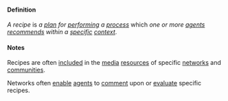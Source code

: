 #### Definition

*A recipe* is *a [plan](https://github.com/gcassel/Modular-Organization-Terminology/blob/master/terms/plan.md) for [performing](https://github.com/gcassel/Modular-Organization-Terminology/blob/master/terms/perform.md) a [process](https://github.com/gcassel/Modular-Organization-Terminology/blob/master/terms/process.md)* which *one or more [agents](https://github.com/gcassel/Modular-Organization-Terminology/blob/master/terms/agent.md) [recommends](https://github.com/gcassel/Modular-Organization-Terminology/blob/master/terms/recommend.md) within a [specific](https://github.com/gcassel/Modular-Organization-Terminology/blob/master/terms/specific.md) [context](https://github.com/gcassel/Modular-Organization-Terminology/blob/master/terms/context.md)*.

#### Notes

Recipes are often [included](https://github.com/gcassel/Modular-Organization-Terminology/blob/master/terms/include.md) in the [media](https://github.com/gcassel/Modular-Organization-Terminology/blob/master/terms/media.md) [resources](https://github.com/gcassel/Modular-Organization-Terminology/blob/master/terms/resource.md) of specific [networks](https://github.com/gcassel/Modular-Organization-Terminology/blob/master/terms/network.md) and [communities](https://github.com/gcassel/Modular-Organization-Terminology/blob/master/terms/community.md).  

Networks often [enable](https://github.com/gcassel/Modular-Organization-Terminology/blob/master/terms/enable.md) [agents](https://github.com/gcassel/Modular-Organization-Terminology/blob/master/terms/agent.md) to [comment](https://github.com/gcassel/Modular-Organization-Terminology/blob/master/terms/comment.md) upon or [evaluate](https://github.com/gcassel/Modular-Organization-Terminology/blob/master/terms/evaluate.md) specific recipes.
